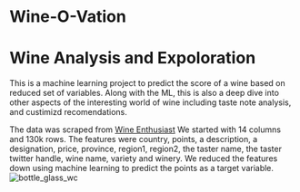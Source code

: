 # Wine-O-Vation
# Wine Analysis and Expoloration  

This is a machine learning project to predict the score of a wine based on reduced set of variables.  Along with the ML, this is also a deep dive into other aspects of the interesting world of wine including taste note analysis, and custimizd recomendations.  

The data was scraped from [Wine Enthusiast](http://www.winemag.com/?s=&amp;drink_type=wine)  We started with 14 columns and 130k rows. The features were country, points, a description, a designation, price, province, region1, region2, the taster name, the taster twitter handle, wine name, variety and winery. We reduced the features down using machine learning to predict the points as a target variable.   ![bottle_glass_wc](https://user-images.githubusercontent.com/33405945/66175955-612a9280-e621-11e9-908a-7b4c4b364f98.png)
